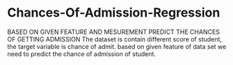 # Chances-Of-Admission-Regression
BASED ON GIVEN FEATURE AND MESUREMENT PREDICT THE CHANCES OF GETTING ADMISSION
The dataset is contain different score of student, the target variable is chance of admit. based on given feature of data set we need to predict the chance of admission of student.
